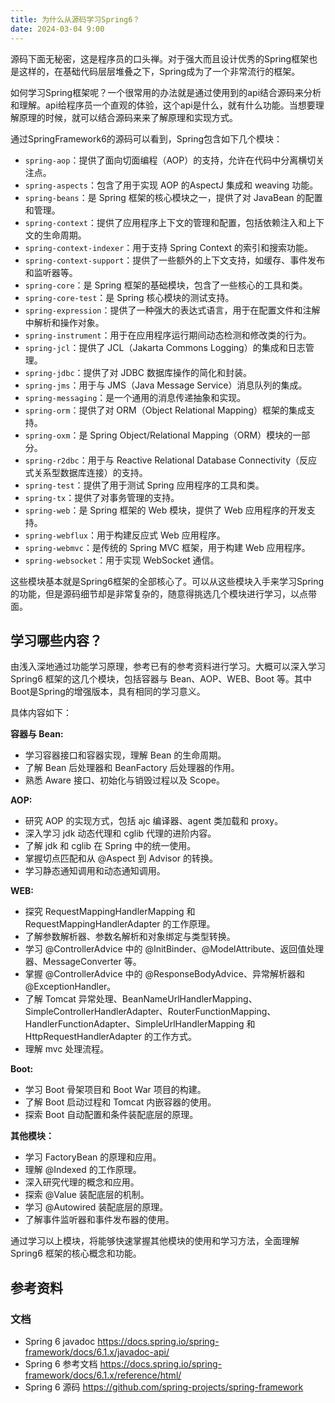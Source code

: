 ```yaml
---
title: 为什么从源码学习Spring6？
date: 2024-03-04 9:00
---
```


源码下面无秘密，这是程序员的口头禅。对于强大而且设计优秀的Spring框架也是这样的，在基础代码层层堆叠之下，Spring成为了一个非常流行的框架。

如何学习Spring框架呢？一个很常用的办法就是通过使用到的api结合源码来分析和理解。api给程序员一个直观的体验，这个api是什么，就有什么功能。当想要理解原理的时候，就可以结合源码来来了解原理和实现方式。

通过SpringFramework6的源码可以看到，Spring包含如下几个模块：

- `spring-aop`：提供了面向切面编程（AOP）的支持，允许在代码中分离横切关注点。
- `spring-aspects`：包含了用于实现 AOP 的AspectJ 集成和 weaving 功能。
- `spring-beans`：是 Spring 框架的核心模块之一，提供了对 JavaBean 的配置和管理。
- `spring-context`：提供了应用程序上下文的管理和配置，包括依赖注入和上下文的生命周期。
- `spring-context-indexer`：用于支持 Spring Context 的索引和搜索功能。
- `spring-context-support`：提供了一些额外的上下文支持，如缓存、事件发布和监听器等。
- `spring-core`：是 Spring 框架的基础模块，包含了一些核心的工具和类。
- `spring-core-test`：是 Spring 核心模块的测试支持。
- `spring-expression`：提供了一种强大的表达式语言，用于在配置文件和注解中解析和操作对象。
- `spring-instrument`：用于在应用程序运行期间动态检测和修改类的行为。
- `spring-jcl`：提供了 JCL（Jakarta Commons Logging）的集成和日志管理。
- `spring-jdbc`：提供了对 JDBC 数据库操作的简化和封装。
- `spring-jms`：用于与 JMS（Java Message Service）消息队列的集成。
- `spring-messaging`：是一个通用的消息传递抽象和实现。
- `spring-orm`：提供了对 ORM（Object Relational Mapping）框架的集成支持。
- `spring-oxm`：是 Spring Object/Relational Mapping（ORM）模块的一部分。
- `spring-r2dbc`：用于与 Reactive Relational Database Connectivity（反应式关系型数据库连接）的支持。
- `spring-test`：提供了用于测试 Spring 应用程序的工具和类。
- `spring-tx`：提供了对事务管理的支持。
- `spring-web`：是 Spring 框架的 Web 模块，提供了 Web 应用程序的开发支持。
- `spring-webflux`：用于构建反应式 Web 应用程序。
- `spring-webmvc`：是传统的 Spring MVC 框架，用于构建 Web 应用程序。
- `spring-websocket`：用于实现 WebSocket 通信。

这些模块基本就是Spring6框架的全部核心了。可以从这些模块入手来学习Spring的功能，但是源码细节却是非常复杂的，随意得挑选几个模块进行学习，以点带面。

## 学习哪些内容？

由浅入深地通过功能学习原理，参考已有的参考资料进行学习。大概可以深入学习 Spring6 框架的这几个模块，包括容器与 Bean、AOP、WEB、Boot 等。其中Boot是Spring的增强版本，具有相同的学习意义。

具体内容如下：

**容器与 Bean:**

- 学习容器接口和容器实现，理解 Bean 的生命周期。
- 了解 Bean 后处理器和 BeanFactory 后处理器的作用。
- 熟悉 Aware 接口、初始化与销毁过程以及 Scope。

**AOP:**

- 研究 AOP 的实现方式，包括 ajc 编译器、agent 类加载和 proxy。
- 深入学习 jdk 动态代理和 cglib 代理的进阶内容。
- 了解 jdk 和 cglib 在 Spring 中的统一使用。
- 掌握切点匹配和从 @Aspect 到 Advisor 的转换。
- 学习静态通知调用和动态通知调用。

**WEB:**

- 探究 RequestMappingHandlerMapping 和 RequestMappingHandlerAdapter 的工作原理。
- 了解参数解析器、参数名解析和对象绑定与类型转换。
- 学习 @ControllerAdvice 中的 @InitBinder、@ModelAttribute、返回值处理器、MessageConverter 等。
- 掌握 @ControllerAdvice 中的 @ResponseBodyAdvice、异常解析器和 @ExceptionHandler。
- 了解 Tomcat 异常处理、BeanNameUrlHandlerMapping、SimpleControllerHandlerAdapter、RouterFunctionMapping、HandlerFunctionAdapter、SimpleUrlHandlerMapping 和 HttpRequestHandlerAdapter 的工作方式。
- 理解 mvc 处理流程。

**Boot:**

- 学习 Boot 骨架项目和 Boot War 项目的构建。
- 了解 Boot 启动过程和 Tomcat 内嵌容器的使用。
- 探索 Boot 自动配置和条件装配底层的原理。

**其他模块：**

- 学习 FactoryBean 的原理和应用。
- 理解 @Indexed 的工作原理。
- 深入研究代理的概念和应用。
- 探索 @Value 装配底层的机制。
- 学习 @Autowired 装配底层的原理。
- 了解事件监听器和事件发布器的使用。

通过学习以上模块，将能够快速掌握其他模块的使用和学习方法，全面理解 Spring6 框架的核心概念和功能。

## 参考资料

### 文档

- Spring 6 javadoc <https://docs.spring.io/spring-framework/docs/6.1.x/javadoc-api/>
- Spring 6 参考文档 <https://docs.spring.io/spring-framework/docs/6.1.x/reference/html/>
- Spring 6 源码 <https://github.com/spring-projects/spring-framework>
